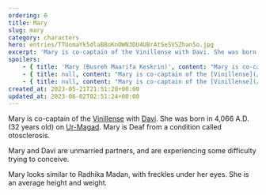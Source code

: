 ```yaml
---
ordering: 0
title: Mary
slug: mary
category: characters
hero: entries/TTUomaYk5dlaB8oKnOWN3DU4UBrAtSeSVSZhan5o.jpg
excerpt: 'Mary is co-captain of the Vinillense with Davi. She was born in 4,066 A.D. (32 years old) on Ur-Maga...'
spoilers:
    - { title: 'Mary (Busreh Maarifa Keskrin)', content: "Mary is co-captain of the [Vinillense](/category/spaceships/vinillense) with [Davi](/category/characters/davi). She was born in 4,066 A.D. (32 years old) on [Ur-Magad](/category/planets-cities/ur-magad). Mary is Deaf from a condition called otosclerosis. She and Davi are unmarried partners, and are experiencing some difficulty trying to conceive.\r\n\r\nDuring the heist on [Velopa](/category/planets-cities/velopa), Mary was manipulated into killing [Boka](/category/characters/boka) by [Kemba Tiran](/category/characters/bluebell). She killed Tiran in response, then kickstarted the [Capstone](/category/spaceships/capstone), destroying a war ship and hundreds of police patrol ships in the resulting blast. This is estimated to have killed at least 500 police officers.\r\n\r\nMary looks similar to Radhika Madan, with freckles under her eyes. She is an average height and weight.\r\n\r\n**Pronunciation:**\r\n- boz’ ruh\r\n- mah ree’ fah\r\n- kess’ kren", excerpt: 'Mary is co-captain of the Vinillense with Davi. She was born in 4,066 A.D. (32 years old) on Ur-Maga...' }
    - { title: null, content: "Mary is co-captain of the [Vinillense](/category/spaceships/vinillense) with [Davi](/category/characters/davi). She was born in 4,066 A.D. (32 years old) on [Ur-Magad](/category/planets-cities/ur-magad). Mary is Deaf from a condition called otosclerosis. She and Davi are unmarried partners, and are experiencing some difficulty trying to conceive.\r\n\r\nDuring the heist on [Velopa](/category/planets-cities/velopa), Mary was manipulated into killing [Boka](/category/characters/boka) by [Kemba Tiran](/category/characters/bluebell). She killed Tiran in response, then kickstarted the [Capstone](/category/spaceships/capstone), destroying a war ship and hundreds of police patrol ships in the resulting blast. This is estimated to have killed at least 500 police officers.\r\n\r\nMary and Davi's first IVF attempt failedd after a small amount of eggs fertilize and then those arrested development. While back on Ur-Magad for a visit, Mary learned that her father had discovered the [Gaians](/category/organizations/visitors) as well – and that his death may have been murder. She also let [Slka la:Gv](/category/characters/sylka) escape during the Velopan rebellion, after the Gaian woman tricked her by promising to \"fix\" her infertility. When [Admiral Telencia](/category/characters/rosh-telencia) accosted the Vinillense near Ur-Magad, Mary boarded the shuttle and fled before an atomic laser destroyed the ship.\r\n\r\nMary looks similar to Radhika Madan, with freckles under her eyes. She is an average height and weight.\r\n\r\n**Pronunciation:**\r\n- boz’ ruh\r\n- mah ree’ fah\r\n- kess’ kren", excerpt: 'Mary is co-captain of the Vinillense with Davi. She was born in 4,066 A.D. (32 years old) on Ur-Maga...' }
    - { title: null, content: "Mary is co-captain of the [Vinillense](/category/spaceships/vinillense) with [Davi](/category/characters/davi). She was born in 4,066 A.D. (32 years old) on [Ur-Magad](/category/planets-cities/ur-magad). Mary is Deaf from a condition called otosclerosis. She and Davi are unmarried partners, and are experiencing some difficulty trying to conceive.\r\n\r\nDuring the heist on [Velopa](/category/planets-cities/velopa), Mary was manipulated into killing [Boka](/category/characters/boka) by [Kemba Tiran](/category/characters/bluebell). She killed Tiran in response, then kickstarted the [Capstone](/category/spaceships/capstone), destroying a war ship and hundreds of police patrol ships in the resulting blast. This is estimated to have killed at least 500 police officers.\r\n\r\nMary and Davi's first IVF attempt failedd after a small amount of eggs fertilize and then those arrested development. While back on Ur-Magad for a visit, Mary learned that her father had discovered the [Gaians](/category/organizations/visitors) as well – and that his death may have been murder. She also let [Slka la:Gv](/category/characters/sylka) escape during the Velopan rebellion, after the Gaian woman tricked her by promising to \"fix\" her infertility. When [Admiral Telencia](/category/characters/rosh-telencia) accosted the Vinillense near Ur-Magad, Mary boarded the shuttle and fled before an atomic laser destroyed the ship.\r\n\r\nMary and the crew survived after a friendly Ur-Magad patrol rescued them. She met another smuggling group, [Don't Touch That](/category/spaceships/dont-touch-that), co-captained by another couple experiencing infertility. After learning the coordinates of [Gaia](/category/planets-cities/gaia) from [Tunde Brower](/category/character/tunde), Mary visited and learned some shocking news: Gaia is *Earth*, making its people humans like she'd originally feared. This knowledge helped her finally convince the overly cautious [Cooperators](/category/organizations/cooperators) to take action, though, and she returned to the [Three Empires](/category/organizations/three-empires) with enough good Gaians to recover the oppressed planets.\r\n\r\nFor their next IVF attempt, three eggs fertilized and developed properly. Davi and Mary opted to transfer two against the advice of their doctor. This resulted in twins, but toward the end of her first trimester, one's heart stopped. The remaining one was healthy, however, and they realized they'd have to learn to live with that.\r\n\r\nMary looks similar to Radhika Madan, with freckles under her eyes. She is an average height and weight.\r\n\r\n**Pronunciation:**\r\n- boz’ ruh\r\n- mah ree’ fah\r\n- kess’ kren", excerpt: 'Mary is co-captain of the Vinillense with Davi. She was born in 4,066 A.D. (32 years old) on Ur-Maga...' }
created_at: 2023-05-21T21:51:20+00:00
updated_at: 2023-06-02T02:51:24+00:00
---
```

Mary is co-captain of the [Vinillense](/category/spaceships/vinillense) with [Davi](/category/characters/davi). She was born in 4,066 A.D. (32 years old) on [Ur-Magad](/category/planets-cities/ur-magad). Mary is Deaf from a condition called otosclerosis.

Mary and Davi are unmarried partners, and are experiencing some difficulty trying to conceive.

Mary looks similar to Radhika Madan, with freckles under her eyes. She is an average height and weight.